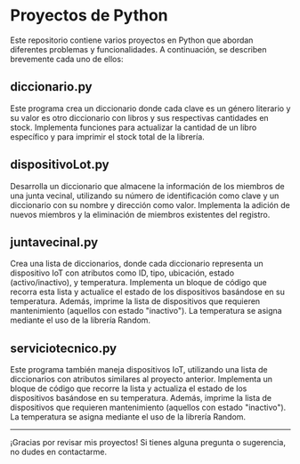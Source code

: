 # Proyectos de Python

Este repositorio contiene varios proyectos en Python que abordan diferentes problemas y funcionalidades. A continuación, se describen brevemente cada uno de ellos:

## diccionario.py

Este programa crea un diccionario donde cada clave es un género literario y su valor es otro diccionario con libros y sus respectivas cantidades en stock. Implementa funciones para actualizar la cantidad de un libro específico y para imprimir el stock total de la librería.

## dispositivoLot.py

Desarrolla un diccionario que almacene la información de los miembros de una junta vecinal, utilizando su número de identificación como clave y un diccionario con su nombre y dirección como valor. Implementa la adición de nuevos miembros y la eliminación de miembros existentes del registro.

## juntavecinal.py

Crea una lista de diccionarios, donde cada diccionario representa un dispositivo IoT con atributos como ID, tipo, ubicación, estado (activo/inactivo), y temperatura. Implementa un bloque de código que recorra esta lista y actualice el estado de los dispositivos basándose en su temperatura. Además, imprime la lista de dispositivos que requieren mantenimiento (aquellos con estado "inactivo"). La temperatura se asigna mediante el uso de la librería Random.

## serviciotecnico.py

Este programa también maneja dispositivos IoT, utilizando una lista de diccionarios con atributos similares al proyecto anterior. Implementa un bloque de código que recorre la lista y actualiza el estado de los dispositivos basándose en su temperatura. Además, imprime la lista de dispositivos que requieren mantenimiento (aquellos con estado "inactivo"). La temperatura se asigna mediante el uso de la librería Random.

---

¡Gracias por revisar mis proyectos! Si tienes alguna pregunta o sugerencia, no dudes en contactarme.

